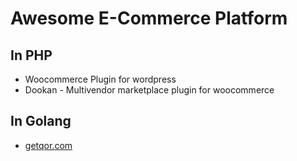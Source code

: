 # Awesome E-Commerce Platform

## In PHP
* Woocommerce Plugin for wordpress
* Dookan - Multivendor marketplace plugin for woocommerce

## In Golang
* [getqor.com](https://getqor.com/en)